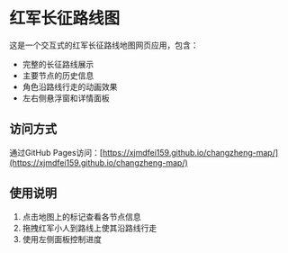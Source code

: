 # 红军长征路线图

这是一个交互式的红军长征路线地图网页应用，包含：
- 完整的长征路线展示
- 主要节点的历史信息
- 角色沿路线行走的动画效果
- 左右侧悬浮窗和详情面板

## 访问方式
通过GitHub Pages访问：[https://xjmdfei159.github.io/changzheng-map/](https://xjmdfei159.github.io/changzheng-map/)

## 使用说明
1. 点击地图上的标记查看各节点信息
2. 拖拽红军小人到路线上使其沿路线行走
3. 使用左侧面板控制进度
